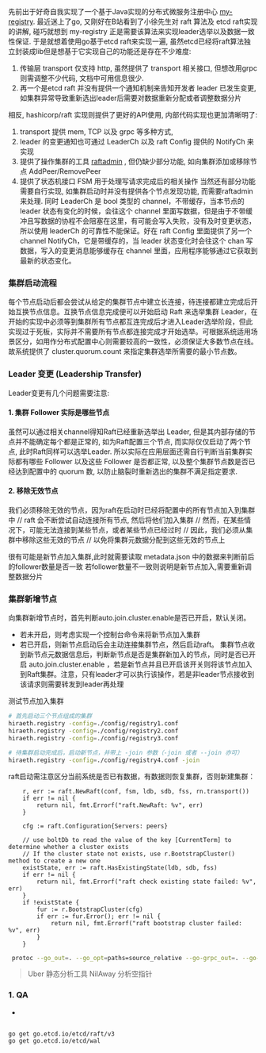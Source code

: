 先前出于好奇自我实现了一个基于Java实现的分布式微服务注册中心 [my-registry](https://github.com/linkypi/my-registry). 最近迷上了go, 又刚好在B站看到了小徐先生对 raft 算法及 etcd raft实现的讲解, 碰巧就想到 my-registry 正是需要该算法来实现leader选举以及数据一致性保证. 于是就想着使用go基于etcd raft来实现一遍, 虽然etcd已经将raft算法独立封装成lib但是想基于它实现自己的功能还是存在不少难度:

1. 传输层 transport 仅支持 http, 虽然提供了 transport 相关接口, 但想改用grpc则需调整不少代码, 文档中可用信息很少.
2. 再一个是etcd raft 并没有提供一个通知机制来告知开发者 leader 已发生变更, 如集群异常导致重新选出leader后需要对数据重新分配或者调整数据分片

相反, hashicorp/raft 实现则提供了更好的API使用, 内部代码实现也更加清晰明了:
1. transport 提供 mem, TCP 以及 grpc 等多种方式, 
2. leader 的变更通知也可通过 LeaderCh 以及 raft Config 提供的 NotifyCh 来实现
3. 提供了操作集群的工具 [raftadmin](https://github.com/Jille/raftadmin) , 但仍缺少部分功能, 如向集群添加或移除节点 AddPeer/RemovePeer
4. 提供了状态机接口 FSM 用于处理写请求完成后的相关操作
当然还有部分功能需要自行实现, 如集群启动时并没有提供各个节点发现功能, 而需要raftadmin来处理. 同时 LeaderCh 是 bool 类型的 channel，不带缓存，当本节点的 leader 状态有变化的时候，会往这个 channel 里面写数据，但是由于不带缓冲且写数据的协程不会阻塞在这里，有可能会写入失败，没有及时变更状态，所以使用 leaderCh 的可靠性不能保证。好在 raft Config 里面提供了另一个 channel NotifyCh，它是带缓存的，当 leader 状态变化时会往这个 chan 写数据，写入的变更消息能够缓存在 channel 里面，应用程序能够通过它获取到最新的状态变化。


### 集群启动流程
每个节点启动后都会尝试从给定的集群节点中建立长连接，待连接都建立完成后开始互换节点信息。互换节点信息完成便可以开始启动 Raft 来选举集群 Leader，在开始的实现中必须等到集群所有节点都互连完成后才进入Leader选举阶段，但此实现过于死板，实际并不需要所有节点都连接完成才开始选举。可根据系统适用场景区分，如用作分布式配置中心则需要较高的一致性，必须保证大多数节点在线。故系统提供了 cluster.quorum.count 来指定集群选举所需要的最小节点数。

### Leader 变更 (Leadership Transfer)

Leader变更有几个问题需要注意:

#### 1. 集群 Follower 实际是哪些节点

虽然可以通过相关channel得知Raft已经重新选举出 Leader, 但是其内部存储的节点并不能确定每个都是正常的, 如为Raft配置三个节点, 而实际仅仅启动了两个节点, 此时Raft同样可以选举Leader. 所以实际在应用层面还需自行判断当前集群实际都有哪些 Follower 以及这些 Follower 是否都正常, 以及整个集群节点数是否已经达到配置中的 quorum 数, 以防止脑裂时重新选出的集群不满足指定要求. 

#### 2. 移除无效节点

我们必须移除无效的节点，因为raft在启动时已经将配置中的所有节点加入到集群中
// raft 会不断尝试自动连接所有节点, 然后将他们加入集群
// 然而，在某些情况下，可能无法连接到某些节点，或者某些节点已经过时
// 因此，我们必须从集群中移除这些无效的节点
// 以免将集群元数据分配到这些无效的节点上


很有可能是新节点加入集群,此时就需要读取 metadata.json 中的数据来判断前后的follower数量是否一致
若follower数量不一致则说明是新节点加入,需要重新调整数据分片






### 集群新增节点

向集群新增节点时，首先判断auto.join.cluster.enable是否已开启，默认关闭。

- 若未开启，则考虑实现一个控制台命令来将新节点加入集群
- 若已开启，则新节点启动后会主动连接集群节点，然后启动raft。 集群节点收到新节点元数据信息后，判断新节点是否是集群新加入的节点，同时是否已开启 auto.join.cluster.enable ，若是新节点并且已开启该开关则将该节点加入到Raft集群。注意，只有leader才可以执行该操作，若是非leader节点接收到该请求则需要转发到leader再处理

测试节点加入集群

```sh
# 首先启动三个节点组成的集群
hiraeth.registry -config=./config/registry1.conf
hiraeth.registry -config=./config/registry2.conf
hiraeth.registry -config=./config/registry3.conf

# 待集群启动完成后，启动新节点，并带上 -join 参数（-join 或者 --join 亦可）
hiraeth.registry -config=./config/registry4.conf -join
```



raft启动需注意区分当前系统是否已有数据，有数据则恢复集群，否则新建集群：

```golang
   	r, err := raft.NewRaft(conf, fsm, ldb, sdb, fss, rn.transport())
	if err != nil {
		return nil, fmt.Errorf("raft.NewRaft: %v", err)
	}

	cfg := raft.Configuration{Servers: peers}

	// use boltDb to read the value of the key [CurrentTerm] to determine whether a cluster exists
	// If the cluster state not exists, use r.BootstrapCluster() method to create a new one
	existState, err := raft.HasExistingState(ldb, sdb, fss)
	if err != nil {
		return nil, fmt.Errorf("raft check existing state failed: %v", err)
	}
	if !existState {
		fur := r.BootstrapCluster(cfg)
		if err := fur.Error(); err != nil {
			return nil, fmt.Errorf("raft bootstrap cluster failed: %v", err)
		}
	}
```







``` sh
 protoc --go_out=. --go_opt=paths=source_relative --go-grpc_out=. --go-grpc_opt=require_unimplemented_servers=false InternalService.proto 
```


> Uber 静态分析工具 NilAway 分析空指针



### 1. QA

- 


```shell

go get go.etcd.io/etcd/raft/v3
go get go.etcd.io/etcd/wal

```

